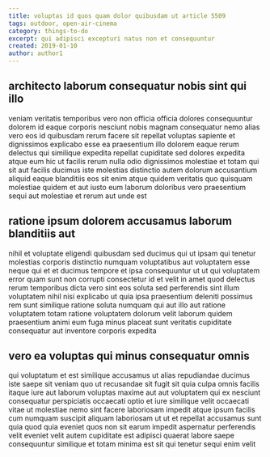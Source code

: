 ```yaml
---
title: voluptas id quos quam dolor quibusdam ut article 5509
tags: outdoor, open-air-cinema
category: things-to-do
excerpt: qui adipisci excepturi natus non et consequuntur
created: 2019-01-10
author: author1
---
```


## architecto laborum consequatur nobis sint qui illo

veniam veritatis temporibus vero non officia officia dolores consequuntur dolorem id eaque corporis nesciunt nobis magnam consequatur nemo alias vero eos id quibusdam rerum facere sit repellat voluptas sapiente et dignissimos explicabo esse ea praesentium illo dolorem eaque rerum delectus qui similique expedita repellat cupiditate sed dolores expedita atque eum hic ut facilis rerum nulla odio dignissimos molestiae et totam qui sit aut facilis ducimus iste molestias distinctio autem dolorum accusantium aliquid eaque blanditiis eos sit enim atque quidem veritatis quo quisquam molestiae quidem et aut iusto eum laborum doloribus vero praesentium sequi aut molestiae et rerum aut unde est

## ratione ipsum dolorem accusamus laborum blanditiis aut

nihil et voluptate eligendi quibusdam sed ducimus qui ut ipsam qui tenetur molestias corporis distinctio numquam voluptatibus aut voluptatem esse neque qui et et ducimus tempore et ipsa consequuntur ut ut qui voluptatem error quam sunt non corrupti consectetur id et velit in amet quod delectus rerum temporibus dicta vero sint eos soluta sed perferendis sint illum voluptatem nihil nisi explicabo ut quia ipsa praesentium deleniti possimus rem sunt similique ratione soluta numquam qui aut illo aut ratione voluptatem totam ratione voluptatem dolorum velit laborum quidem praesentium animi eum fuga minus placeat sunt veritatis cupiditate consequatur aut inventore corporis expedita

## vero ea voluptas qui minus consequatur omnis

qui voluptatum et est similique accusamus ut alias repudiandae ducimus iste saepe sit veniam quo ut recusandae sit fugit sit quia culpa omnis facilis itaque iure aut laborum voluptas maxime aut aut voluptatem qui ex nesciunt consequatur perspiciatis occaecati optio et iure similique velit occaecati vitae ut molestiae nemo sint facere laboriosam impedit atque ipsum facilis cum numquam suscipit aliquam laboriosam ut ut et repellat accusamus sunt quia quod quia eveniet quos non sit earum impedit aspernatur perferendis velit eveniet velit autem cupiditate est adipisci quaerat labore saepe consequuntur similique et totam minima est sit qui tenetur sequi enim velit
